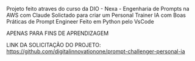 Projeto feito atraves do curso da DIO - Nexa - Engenharia de Prompts na AWS com Claude
Solictado para criar um Personal Trainer IA com Boas Práticas de Prompt Engineer
Feito em Python pelo VsCode

APENAS PARA FINS DE APRENDIZAGEM

LINK DA SOLICITAÇÃO DO PROJETO: https://github.com/digitalinnovationone/prompt-challenger-personal-ia
